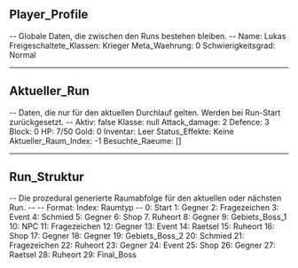 <!-- Adventure.md - Single Source of Truth für den Spielzustand -->
<!-- Dieses Dokument wird von einem externen Skript gelesen und aktualisiert. -->

## Player_Profile
-- Globale Daten, die zwischen den Runs bestehen bleiben. --
Name: Lukas
Freigeschaltete_Klassen: Krieger
Meta_Waehrung: 0
Schwierigkeitsgrad: Normal

---

## Aktueller_Run
-- Daten, die nur für den aktuellen Durchlauf gelten. Werden bei Run-Start zurückgesetzt. --
Aktiv: false
Klasse: null
Attack_damage: 2
Defence: 3
Block: 0
HP: 7/50
Gold: 0
Inventar: Leer
Status_Effekte: Keine
Aktueller_Raum_Index: -1
Besuchte_Raeume: []

---

## Run_Struktur
-- Die prozedural generierte Raumabfolge für den aktuellen oder nächsten Run. --
-- Format: Index: Raumtyp --
0: Start
1: Gegner
2: Fragezeichen
3: Event
4: Schmied
5: Gegner
6: Shop
7. Ruheort
8: Gegner
9: Gebiets_Boss_1
10: NPC
11: Fragezeichen
12: Gegner
13: Event
14: Raetsel
15: Ruheort
16: Shop
17: Gegner
18: Gegner
19: Gebiets_Boss_2
20: Schmied
21: Fragezeichen
22: Ruheort
23: Gegner
24: Event
25: Shop
26: Gegner
27: Raetsel
28: Ruheort
29: Final_Boss
